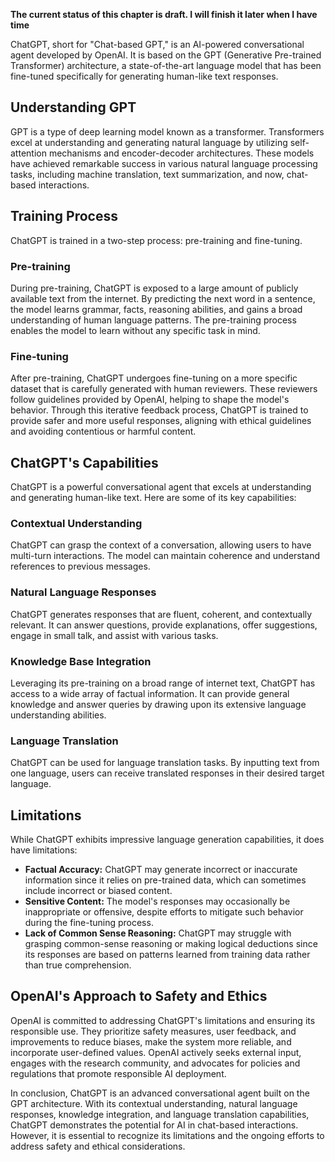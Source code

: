 **The current status of this chapter is draft. I will finish it later when I have time**

ChatGPT, short for "Chat-based GPT," is an AI-powered conversational agent developed by OpenAI. It is based on the GPT (Generative Pre-trained Transformer) architecture, a state-of-the-art language model that has been fine-tuned specifically for generating human-like text responses.

Understanding GPT
-----------------

GPT is a type of deep learning model known as a transformer. Transformers excel at understanding and generating natural language by utilizing self-attention mechanisms and encoder-decoder architectures. These models have achieved remarkable success in various natural language processing tasks, including machine translation, text summarization, and now, chat-based interactions.

Training Process
----------------

ChatGPT is trained in a two-step process: pre-training and fine-tuning.

### Pre-training

During pre-training, ChatGPT is exposed to a large amount of publicly available text from the internet. By predicting the next word in a sentence, the model learns grammar, facts, reasoning abilities, and gains a broad understanding of human language patterns. The pre-training process enables the model to learn without any specific task in mind.

### Fine-tuning

After pre-training, ChatGPT undergoes fine-tuning on a more specific dataset that is carefully generated with human reviewers. These reviewers follow guidelines provided by OpenAI, helping to shape the model's behavior. Through this iterative feedback process, ChatGPT is trained to provide safer and more useful responses, aligning with ethical guidelines and avoiding contentious or harmful content.

ChatGPT's Capabilities
----------------------

ChatGPT is a powerful conversational agent that excels at understanding and generating human-like text. Here are some of its key capabilities:

### Contextual Understanding

ChatGPT can grasp the context of a conversation, allowing users to have multi-turn interactions. The model can maintain coherence and understand references to previous messages.

### Natural Language Responses

ChatGPT generates responses that are fluent, coherent, and contextually relevant. It can answer questions, provide explanations, offer suggestions, engage in small talk, and assist with various tasks.

### Knowledge Base Integration

Leveraging its pre-training on a broad range of internet text, ChatGPT has access to a wide array of factual information. It can provide general knowledge and answer queries by drawing upon its extensive language understanding abilities.

### Language Translation

ChatGPT can be used for language translation tasks. By inputting text from one language, users can receive translated responses in their desired target language.

Limitations
-----------

While ChatGPT exhibits impressive language generation capabilities, it does have limitations:

* **Factual Accuracy:** ChatGPT may generate incorrect or inaccurate information since it relies on pre-trained data, which can sometimes include incorrect or biased content.
* **Sensitive Content:** The model's responses may occasionally be inappropriate or offensive, despite efforts to mitigate such behavior during the fine-tuning process.
* **Lack of Common Sense Reasoning:** ChatGPT may struggle with grasping common-sense reasoning or making logical deductions since its responses are based on patterns learned from training data rather than true comprehension.

OpenAI's Approach to Safety and Ethics
--------------------------------------

OpenAI is committed to addressing ChatGPT's limitations and ensuring its responsible use. They prioritize safety measures, user feedback, and improvements to reduce biases, make the system more reliable, and incorporate user-defined values. OpenAI actively seeks external input, engages with the research community, and advocates for policies and regulations that promote responsible AI deployment.

In conclusion, ChatGPT is an advanced conversational agent built on the GPT architecture. With its contextual understanding, natural language responses, knowledge integration, and language translation capabilities, ChatGPT demonstrates the potential for AI in chat-based interactions. However, it is essential to recognize its limitations and the ongoing efforts to address safety and ethical considerations.
